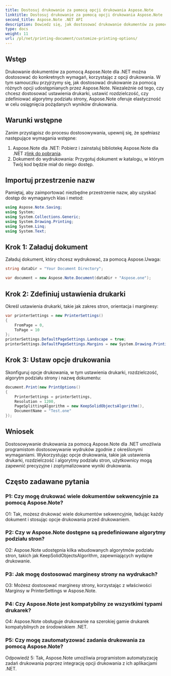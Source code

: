 ```yaml
---
title: Dostosuj drukowanie za pomocą opcji drukowania Aspose.Note
linktitle: Dostosuj drukowanie za pomocą opcji drukowania Aspose.Note
second_title: Aspose.Note .NET API
description: Dowiedz się, jak dostosować drukowanie dokumentów za pomocą Aspose.Note dla .NET. Dostosuj ustawienia, aby uzyskać optymalne wydruki.
type: docs
weight: 11
url: /pl/net/printing-document/customize-printing-options/
---
```

## Wstęp

Drukowanie dokumentów za pomocą Aspose.Note dla .NET można dostosować do konkretnych wymagań, korzystając z opcji drukowania. W tym samouczku przyjrzymy się, jak dostosować drukowanie za pomocą różnych opcji udostępnianych przez Aspose.Note. Niezależnie od tego, czy chcesz dostosować ustawienia drukarki, ustawić rozdzielczość, czy zdefiniować algorytmy podziału strony, Aspose.Note oferuje elastyczność w celu osiągnięcia pożądanych wyników drukowania.

## Warunki wstępne

Zanim przystąpisz do procesu dostosowywania, upewnij się, że spełniasz następujące wymagania wstępne:

1.  Aspose.Note dla .NET: Pobierz i zainstaluj bibliotekę Aspose.Note dla .NET z[link do pobrania](https://releases.aspose.com/note/net/).
2. Dokument do wydrukowania: Przygotuj dokument w katalogu, w którym Twój kod będzie miał do niego dostęp.

## Importuj przestrzenie nazw

Pamiętaj, aby zaimportować niezbędne przestrzenie nazw, aby uzyskać dostęp do wymaganych klas i metod:

```csharp
using Aspose.Note.Saving;
using System;
using System.Collections.Generic;
using System.Drawing.Printing;
using System.Linq;
using System.Text;
```

## Krok 1: Załaduj dokument

Załaduj dokument, który chcesz wydrukować, za pomocą Aspose.Uwaga:

```csharp
string dataDir = "Your Document Directory";

var document = new Aspose.Note.Document(dataDir + "Aspose.one");

```

## Krok 2: Zdefiniuj ustawienia drukarki

Określ ustawienia drukarki, takie jak zakres stron, orientacja i marginesy:

```csharp
var printerSettings = new PrinterSettings()
{
    FromPage = 0,
    ToPage = 10
};
printerSettings.DefaultPageSettings.Landscape = true;
printerSettings.DefaultPageSettings.Margins = new System.Drawing.Printing.Margins(50, 50, 150, 50);
```

## Krok 3: Ustaw opcje drukowania

Skonfiguruj opcje drukowania, w tym ustawienia drukarki, rozdzielczość, algorytm podziału strony i nazwę dokumentu:

```csharp
document.Print(new PrintOptions()
{
    PrinterSettings = printerSettings,
    Resolution = 1200,
    PageSplittingAlgorithm = new KeepSolidObjectsAlgorithm(),
    DocumentName = "Test.one"
});
```

## Wniosek

Dostosowywanie drukowania za pomocą Aspose.Note dla .NET umożliwia programistom dostosowywanie wydruków zgodnie z określonymi wymaganiami. Wykorzystując opcje drukowania, takie jak ustawienia drukarki, rozdzielczość i algorytmy podziału stron, użytkownicy mogą zapewnić precyzyjne i zoptymalizowane wyniki drukowania.

## Często zadawane pytania

### P1: Czy mogę drukować wiele dokumentów sekwencyjnie za pomocą Aspose.Note?

O1: Tak, możesz drukować wiele dokumentów sekwencyjnie, ładując każdy dokument i stosując opcje drukowania przed drukowaniem.

### P2: Czy w Aspose.Note dostępne są predefiniowane algorytmy podziału stron?

O2: Aspose.Note udostępnia kilka wbudowanych algorytmów podziału stron, takich jak KeepSolidObjectsAlgorithm, zapewniających wydajne drukowanie.

### P3: Jak mogę dostosować marginesy strony na wydrukach?

O3: Możesz dostosować marginesy strony, korzystając z właściwości Marginsy w PrinterSettings w Aspose.Note.

### P4: Czy Aspose.Note jest kompatybilny ze wszystkimi typami drukarek?

O4: Aspose.Note obsługuje drukowanie na szerokiej gamie drukarek kompatybilnych ze środowiskiem .NET.

### P5: Czy mogę zautomatyzować zadania drukowania za pomocą Aspose.Note?

Odpowiedź 5: Tak, Aspose.Note umożliwia programistom automatyzację zadań drukowania poprzez integrację opcji drukowania z ich aplikacjami .NET.